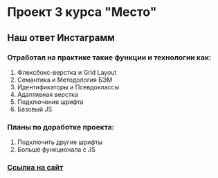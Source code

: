 # Проект 3 курса **__"Место"__**

## Наш ответ Инстаграмм

### Отработал на практике такие функции и технологии как:
1. Флексбокс-верстка и Grid Layout
2. Семантика и Методология БЭМ
3. Идентификаторы и Псевдоклассы
4. Адаптивная верстка
5. Подключение шрифта
6. Базовый JS

### Планы по доработке проекта:
1. Подключить другие шрифты
2. Больше функционала с JS

### [Ссылка на сайт](https://ruslsuleymanov.github.io/mesto/)
